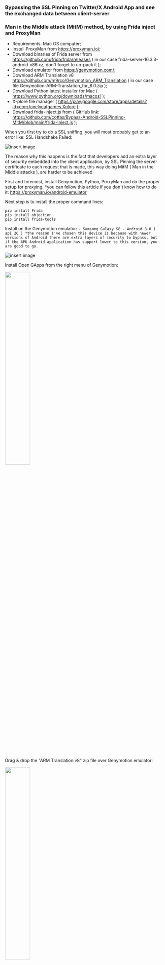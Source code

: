 ### Bypassing the SSL Pinning on Twitter/X Android App and see the exchanged data between client-server
### Man in the Middle attack (MitM) method, by using Frida inject and ProxyMan

- Requirements: Mac OS computer;
- Install ProxyMan from https://proxyman.io/;
- Download binaries of Frida server from https://github.com/frida/frida/releases ( in our case frida-server-16.3.3-android-x86.xz, don't forget to un-pack it );
- Download emulator from https://genymotion.com/;
- Download ARM Translation v8 https://github.com/m9rco/Genymotion_ARM_Translation ( in our case file Genymotion-ARM-Translation_for_8.0.zip );
- Download Python latest installer for Mac ( https://www.python.org/downloads/macos/ );
- X-plore file manager ( https://play.google.com/store/apps/details?id=com.lonelycatgames.Xplore );
- Download frida-inject.js from ( GitHub link: https://github.com/cotfas/Bypass-Android-SSLPinning-MitM/blob/main/frida-inject.js );

When you first try to do a SSL sniffing, you will most probably get to an error like: SSL Handshake Failed:

![insert image](https://github.com/cotfas/Bypass-Android-SSLPinning-MitM/blob/main/screenshots/07-ssl-handshake-failed.png)

The reason why this happens is the fact that developers add an extra layer of security embedded into the client application, by SSL Pinning the server certificate to each request that is made, this way doing MitM ( Man in the Middle attacks ), are harder to be achieved.

First and foremost, install Genymotion, Python,  ProxyMan and do the proper setup for proxying. *you can follow this article if you don't know how to do it: https://proxyman.io/android-emulator

Next step is to install the proper command lines:

```
pip install Frida
pip install objection
pip install frida-tools
```

Install on the Genymotion emulator:
`- Samsung Galaxy S8 - Android 8.0 ( api 26 ) *the reason I've chosen this device is because with newer versions of Android there are extra layers of security to bypass, but if the APK Android application has support lower to this version, you are good to go.`

![insert image](https://github.com/cotfas/Bypass-Android-SSLPinning-MitM/blob/main/screenshots/01-genymotion.png)

Install Open GApps from the right menu of Genymotion:

<img align="center" width="40%" src="https://github.com/cotfas/Bypass-Android-SSLPinning-MitM/blob/main/screenshots/03-install-gapps.png"/>

Drag & drop the "ARM Translation v8" zip file over Genymotion emulator:

<img align="center" width="40%" src="https://github.com/cotfas/Bypass-Android-SSLPinning-MitM/blob/main/screenshots/04-install-arm-translation.png"/>

Install X-plore, and grant root privileges:

<img align="center" width="40%" src="https://github.com/cotfas/Bypass-Android-SSLPinning-MitM/blob/main/screenshots/02-emulator-rooted.png"/>

Export the ProxyMan certificate to your local computer, and rename it to cert-der-proxyman.crt

[insert image]

Setup the ProxyMan SSL certificates over the emulator:

<img align="center" width="40%" src="https://github.com/cotfas/Bypass-Android-SSLPinning-MitM/blob/main/screenshots/00-steps-setup-proxyman.png"/>

Copy the frida-server and the cert-der-proxyman.crt certificate to your emulator (you can also use drag&drop), then move the files to: device location: /data/local/tmp/

<img align="center" width="40%" src="https://github.com/cotfas/Bypass-Android-SSLPinning-MitM/blob/main/screenshots/08-xplore-folder-structure.png"/>

Execute proper shell access:

```
adb shell chmod 755 /data/local/tmp/frida-server
adb shell chmod 755 /data/local/tmp/cert-der-proxyman.crt
```

Execute the FRIDA server locally and let it run:

```
adb shell /data/local/tmp/frida-server
```

<img align="center" width="80%" src="https://github.com/cotfas/Bypass-Android-SSLPinning-MitM/blob/main/screenshots/09-run-frida-server.png"/>

Check if the FRIDA connection works by doing a PS ( process list ):
```
frida-ps -U
```
<img align="center" width="80%" src="https://github.com/cotfas/Bypass-Android-SSLPinning-MitM/blob/main/screenshots/10-check-frida-connection.png"/>

Start the Android App as SSL nuked:
```
frida -U -f com.twitter.android -l frida-inject.js
```
<img align="center" width="100%" src="https://github.com/cotfas/Bypass-Android-SSLPinning-MitM/blob/main/screenshots/11-hijack-certificate.png"/>

Voila.

Results:

![insert image](https://github.com/cotfas/Bypass-Android-SSLPinning-MitM/blob/main/screenshots/12-certificate-nuked-success.png)

![insert image](https://github.com/cotfas/Bypass-Android-SSLPinning-MitM/blob/main/screenshots/13-results01.png)

![insert image](https://github.com/cotfas/Bypass-Android-SSLPinning-MitM/blob/main/screenshots/14-results02.png)

![insert image](https://github.com/cotfas/Bypass-Android-SSLPinning-MitM/blob/main/screenshots/15-results03.png)

![insert image](https://github.com/cotfas/Bypass-Android-SSLPinning-MitM/blob/main/screenshots/16-results04.png)

![insert image](https://github.com/cotfas/Bypass-Android-SSLPinning-MitM/blob/main/screenshots/17-results05.png)


